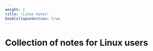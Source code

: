 ```yaml
---
weight: 2
title: "Linux notes"
bookCollapseSection: true
---
```


# Collection of notes for Linux users

